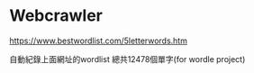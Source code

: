 # Webcrawler

https://www.bestwordlist.com/5letterwords.htm 

自動紀錄上面網址的wordlist
總共12478個單字(for wordle project)

